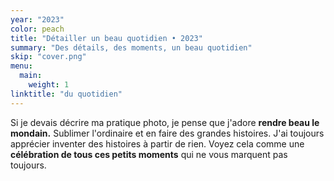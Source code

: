 ```yaml
---
year: "2023"
color: peach
title: "Détailler un beau quotidien • 2023"
summary: "Des détails, des moments, un beau quotidien"
skip: "cover.png"
menu:
  main:
    weight: 1
linktitle: "du quotidien"
---
```


Si je devais décrire ma pratique photo, je pense que j'adore **rendre beau le mondain.**
Sublimer l'ordinaire et en faire des grandes histoires. J'ai toujours apprécier inventer des histoires à partir de rien.
Voyez cela comme une **célébration de tous ces petits moments** qui ne vous marquent pas toujours.
